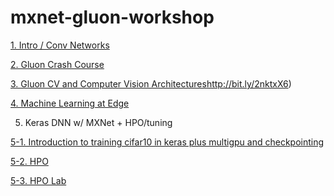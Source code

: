 # mxnet-gluon-workshop

[1. Intro / Conv Networks](https://amazon.awsapps.com/workdocs/index.html#/document/c524c6e099ba67924ad50fb47d5e4d77c25680ae6e90224362aaa3c8bad393da)

[2. Gluon Crash Course](https://github.com/thomelane/DeepLearningWithMXNetGluon/tree/6659688968247c4482a421a5e67cad71bc5bca0d)

[3. Gluon CV and Computer Vision Architectures]([)http://bit.ly/2nktxX6)

[4. Machine Learning at Edge](https://amazon.awsapps.com/workdocs/index.html#/document/f1d7f336df23dd153546cc371e03a95804da4cd94caceac44270a4778282b2a6)

5. Keras DNN w/ MXNet + HPO/tuning

[5-1. Introduction to training cifar10 in keras plus multigpu and checkpointing](https://github.com/cyrusmvahid/GluonBootcamp/tree/master/labs/Keras)

[5-2. HPO](https://amazon.awsapps.com/workdocs/index.html#/document/44da31fce3a83e62ecbe592e70ee31e5c56f686f7b056277c3ec36eddd79f539)

[5-3. HPO Lab](https://github.com/cyrusmvahid/GluonBootcamp/tree/master/labs/sagemaker_hyperparam)
